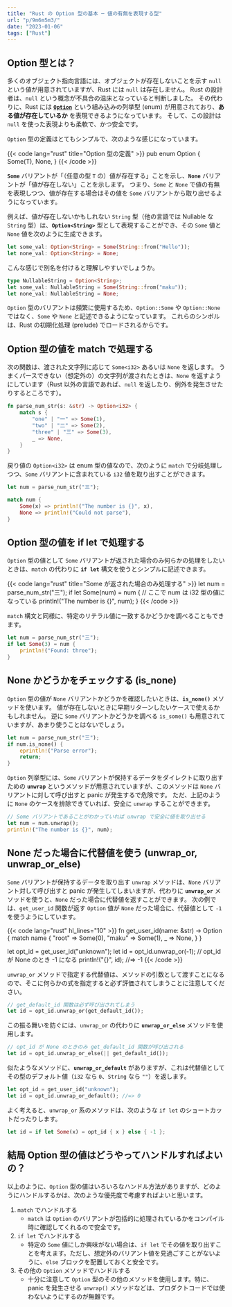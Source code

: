 ```yaml
---
title: "Rust の Option 型の基本 ─ 値の有無を表現する型"
url: "p/9m6m5m3/"
date: "2023-01-06"
tags: ["Rust"]
---
```


Option 型とは？
----

多くのオブジェクト指向言語には、オブジェクトが存在しないことを示す `null` という値が用意されていますが、Rust には `null` は存在しません。
Rust の設計者は、`null` という概念が不具合の温床となっていると判断しました。
その代わりに、Rust には [__`Option`__](https://doc.rust-lang.org/stable/std/option/enum.Option.html) という組み込みの列挙型 (enum) が用意されており、__ある値が存在しているか__ を表現できるようになっています。
そして、この設計は `null` を使った表現よりも柔軟で、かつ安全です。

`Option` 型の定義はとてもシンプルで、次のような感じになっています。

{{< code lang="rust" title="Option 型の定義" >}}
pub enum Option<T> {
    Some(T),
    None,
}
{{< /code >}}

__`Some`__ バリアントが「（任意の型 `T` の）値が存在する」ことを示し、__`None`__ バリアントが「値が存在しない」ことを示します。
つまり、`Some` と `None` で値の有無を表現しつつ、値が存在する場合はその値を `Some` バリアントから取り出せるようになっています。

例えば、値が存在しないかもしれない `String` 型（他の言語では Nullable な `String` 型）は、__`Option<String>`__ 型として表現することができ、その `Some` 値と `None` 値を次のように生成できます。

```rust
let some_val: Option<String> = Some(String::from("Hello"));
let none_val: Option<String> = None;
```

こんな感じで別名を付けると理解しやすいでしょうか。

```rust
type NullableString = Option<String>;
let some_val: NullableString = Some(String::from("maku"));
let none_val: NullableString = None;
```

`Option` 型のバリアントは頻繁に使用するため、`Option::Some` や `Option::None` ではなく、`Some` や `None` と記述できるようになっています。
これらのシンボルは、Rust の初期化処理 (prelude) でロードされるからです。


Option 型の値を match で処理する
----

次の関数は、渡された文字列に応じて `Some<i32>` あるいは `None` を返します。
うまくパースできない（想定外の）の文字列が渡されたときは、`None` を返すようにしています（Rust 以外の言語であれば、`null` を返したり、例外を発生させたりするところです）。

```rust
fn parse_num_str(s: &str) -> Option<i32> {
    match s {
        "one" | "一" => Some(1),
        "two" | "二" => Some(2),
        "three" | "三" => Some(3),
        _ => None,
    }
}
```

戻り値の `Option<i32>` は enum 型の値なので、次のように `match` で分岐処理しつつ、`Some` バリアントに含まれている `i32` 値を取り出すことができます。

```rust
let num = parse_num_str("三");

match num {
    Some(x) => println!("The number is {}", x),
    None => println!("Could not parse"),
}
```


Option 型の値を if let で処理する
----

`Option` 型の値として `Some` バリアントが返された場合のみ何らかの処理をしたいときは、`match` の代わりに __`if let`__ 構文を使うとシンプルに記述できます。

{{< code lang="rust" title="Some が返された場合のみ処理する" >}}
let num = parse_num_str("三");
if let Some(num) = num {
    // ここで num は i32 型の値になっている
    println!("The number is {}", num);
}
{{< /code >}}

`match` 構文と同様に、特定のリテラル値に一致するかどうかを調べることもできます。

```rust
let num = parse_num_str("三");
if let Some(3) = num {
    println!("Found: three");
}
```


None かどうかをチェックする (is_none)
----

`Option` 型の値が `None` バリアントかどうかを確認したいときは、__`is_none()`__ メソッドを使います。
値が存在しないときに早期リターンしたいケースで使えるかもしれません。
逆に `Some` バリアントかどうかを調べる `is_some()` も用意されていますが、あまり使うことはないでしょう。

```rust
let num = parse_num_str("三");
if num.is_none() {
    eprintln!("Parse error");
    return;
}
```

`Option` 列挙型には、`Some` バリアントが保持するデータをダイレクトに取り出すための __`unwrap`__ というメソッドが用意されていますが、このメソッドは `None` バリアントに対して呼び出すと panic が発生するで危険です。
ただ、上記のように `None` のケースを排除できていれば、安全に `unwrap` することができます。

```rust
// Some バリアントであることがわかっていれば unwrap で安全に値を取り出せる
let num = num.unwrap();
println!("The number is {}", num);
```


None だった場合に代替値を使う (unwrap_or, unwrap_or_else)
----

`Some` バリアントが保持するデータを取り出す `unwrap` メソッドは、`None` バリアント対して呼び出すと panic が発生してしまいますが、代わりに __`unwrap_or`__ メソッドを使うと、`None` だった場合に代替値を返すことができます。
次の例では、`get_user_id` 関数が返す `Option` 値が `None` だった場合に、代替値として `-1` を使うようにしています。

{{< code lang="rust" hl_lines="10" >}}
fn get_user_id(name: &str) -> Option<i32> {
    match name {
        "root" => Some(0),
        "maku" => Some(1),
        _ => None,
    }
}

let opt_id = get_user_id("unknown");
let id = opt_id.unwrap_or(-1); // opt_id が None のとき -1 になる
println!("{}", id); //=> -1
{{< /code >}}

`unwrap_or` メソッドで指定する代替値は、メソッドの引数として渡すことになるので、そこに何らかの式を指定すると必ず評価されてしまうことに注意してください。

```rust
// get_default_id 関数は必ず呼び出されてしまう
let id = opt_id.unwrap_or(get_default_id());
```

この振る舞いを防ぐには、`unwrap_or` の代わりに __`unwrap_or_else`__ メソッドを使用します。

```rust
// opt_id が None のときのみ get_default_id 関数が呼び出される
let id = opt_id.unwrap_or_else(|| get_default_id());
```

似たようなメソッドに、__`unwrap_or_default`__ がありますが、これは代替値としてその型のデフォルト値（`i32` なら `0`、`String` なら `""`）を返します。

```rust
let opt_id = get_user_id("unknown");
let id = opt_id.unwrap_or_default(); //=> 0
```

よく考えると、`unwrap_or` 系のメソッドは、次のような `if let` のショートカットだったりします。

```rust
let id = if let Some(x) = opt_id { x } else { -1 };
```


結局 Option 型の値はどうやってハンドルすればよいの？
----

以上のように、`Option` 型の値はいろいろなハンドル方法がありますが、どのようにハンドルするかは、次のような優先度で考慮すればよいと思います。

1. `match` でハンドルする
   - `match` は `Option` のバリアントが包括的に処理されているかをコンパイル時に確認してくれるので安全です。
2. `if let` でハンドルする
   - 特定の `Some` 値にしか興味がない場合は、`if let` でその値を取り出すことを考えます。ただし、想定外のバリアント値を見過ごすことがないように、`else` ブロックを配置しておくと安全です。
3. その他の `Option` メソッドでハンドルする
   - 十分に注意して `Option` 型のその他のメソッドを使用します。特に、panic を発生させる `unwrap()` メソッドなどは、プロダクトコードでは使わないようにするのが無難です。

